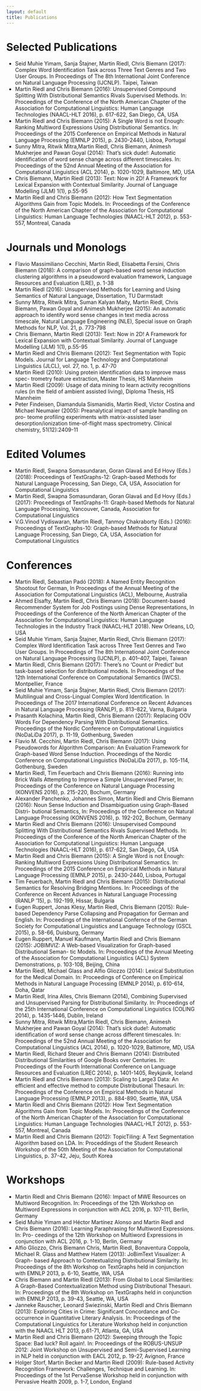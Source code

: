 ```yaml
---
layout: default
title: Publications
---
```


# Selected Publications

  * Seid Muhie Yimam, Sanja Štajner, Martin Riedl, Chris Biemann (2017): Complex Word Identification Task across Three Text Genres and Two User Groups. In Proceedings of The 8th International Joint Conference on Natural Language Processing (IJCNLP). Taipei, Taiwan 
  * Martin Riedl and Chris Biemann (2016): Unsupervised Compound Splitting With Distributional Semantics Rivals Supervised Methods. In: Proceedings of the Conference of the North American Chapter of the Association for Computational Linguistics: Human Language Technologies (NAACL-HLT 2016), p. 617-622, San Diego, CA, USA
  * Martin Riedl and Chris Biemann (2015): A Single Word is not Enough: Ranking Multiword Expressions Using Distributional Semantics. In: Proceedings of the 2015 Conference on Empirical Methods in Natural Language Processing (EMNLP 2015), p. 2430-2440, Lisboa, Portugal
  * Sunny Mitra, Ritwik Mitra,Martin Riedl, Chris Biemann, Animesh Mukherjee and Pawan Goyal (2014): That’s sick dude!: Automatic identification of word sense change across different timescales. In: Proceedings of the 52nd Annual Meeting of the Association for Computational Linguistics (ACL 2014), p. 1020-1029, Baltimore, MD, USA
  * Chris Biemann, Martin Riedl (2013): Text: Now in 2D! A Framework for Lexical Expansion with Contextual Similarity. Journal of Language Modelling (JLM) 1(1), p.55-95 
  * Martin Riedl and Chris Biemann (2012): How Text Segmentation Algorithms Gain from Topic Models. In: Proceedings of the Conference of the North American Chapter of the Association for Computational Linguistics: Human Language Technologies (NAACL-HLT 2012), p. 553-557, Montreal, Canada
	
	
# Journals und Monologs

  * Flavio Massimiliano Cecchini, Martin Riedl, Elisabetta Fersini, Chris Biemann (2018): A comparison of graph-based word sense induction clustering algorithms in a pseudoword evaluation framework, Language Resources and Evaluation (LRE), p. 1-38
  * Martin Riedl (2016): Unsupervised Methods for Learning and Using Semantics of Natural Language, Dissertation, TU Darmstadt 
  * Sunny Mitra, Ritwik Mitra, Suman Kalyan Maity, Martin Riedl, Chris Biemann, Pawan Goyal and Animesh Mukherjee (2015): An automatic approach to identify word sense changes in text media across timescale, Natural Language Engineering (NLE), Special issue on Graph Methods for NLP, Vol. 21, p. 773-798 
  * Chris Biemann, Martin Riedl (2013): Text: Now in 2D! A Framework for Lexical Expansion with Contextual Similarity. Journal of Language Modelling (JLM) 1(1), p.55-95 
  * Martin Riedl and Chris Biemann (2012): Text Segmentation with Topic Models. Journal for Language Technology and Computational Linguistics (JLCL), vol. 27, no. 1, p. 47-70 
  * Martin Riedl (2010): Using protein identification data to improve mass spec- trometry feature extraction, Master Thesis, HS Mannheim 
  * Martin Riedl (2009): Usage of data mining to learn activity recognitions rules (in the field of ambient assisted living), Diploma Thesis, HS Mannheim 
  * Peter Findeisen, Diamandula Sismanidis, Martin Riedl, Victor Costina and Michael Neumaier (2005): Preanalytical impact of sample handling on pro- teome profiling experiments with matrix-assisted laser desorption/ionization time-of-flight mass spectrometry. Clinical chemistry, 51(12):2409-11 

# Edited Volumes

* Martin Riedl, Swapna Somasundaran, Goran Glavaš and Ed Hovy (Eds.) (2018): Proceedings of TextGraphs-12: Graph-based Methods for Natural Language Processing, San Diego, CA, USA, Association for Computational Linguistics
* Martin Riedl, Swapna Somasundaran, Goran Glavaš and Ed Hovy (Eds.) (2017): Proceedings of TextGraphs-11: Graph-based Methods for Natural Language Processing, Vancouver, Canada, Association for Computational Linguistics
* V.G.Vinod Vydiswaran, Martin Riedl, Tanmoy Chakraborty (Eds.) (2016): Proceedings of TextGraphs-10: Graph-based Methods for Natural Language Processing, San Diego, CA, USA, Association for Computational Linguistics



#  Conferences
  * Martin Riedl, Sebastian Padó (2018): A Named Entity Recognition Shootout for German, In Proceedings of the Annual Meeting of the Association for Computational Linguistics (ACL), Melbourne, Australia
  * Ahmed Elsafty, Martin Riedl, Chris Biemann (2018): Document-based Recommender System for Job Postings using Dense Representations, In Proceedings of the Conference of the North American Chapter of the Association for Computational Linguistics: Human Language Technologies in the Industry Track (NAACL-HLT 2018). New Orleans, LO, USA
  * Seid Muhie Yimam, Sanja Štajner, Martin Riedl, Chris Biemann (2017): Complex Word Identification Task across Three Text Genres and Two User Groups. In Proceedings of The 8th International Joint Conference on Natural Language Processing (IJCNLP), p. 401–407, Taipei, Taiwan 
  * Martin Riedl, Chris Biemann (2017): There’s no ‘Count or Predict’ but task-based selection for distributional models. In Proceedings of the 12th International Conference on Computational Semantics (IWCS). Montpellier, France 
  * Seid Muhie Yimam, Sanja Štajner, Martin Riedl, Chris Biemann (2017): Multilingual and Cross-Lingual Complex Word Identification. In Proceedings of The 2017 International Conference on Recent Advances in Natural Language Processing (RANLP), p. 813–822, Varna, Bulgaria 
  * Prasanth Kolachina, Martin Riedl, Chris Biemann (2017): Replacing OOV Words For Dependency Parsing With Distributional Semantics. Proceedings of the Nordic Conference on Computational Linguistics (NoDaLiDa 2017), p. 11-19, Gothenburg, Sweden 
  * Flavio M. Cecchini, Martin Riedl, Chris Biemann (2017): Using Pseudowords for Algorithm Comparison: An Evaluation Framework for Graph-based Word Sense Induction. Proceedings of the Nordic Conference on Computational Linguistics (NoDaLiDa 2017), p. 105-114, Gothenburg, Sweden 
  * Martin Riedl, Tim Feuerbach and Chris Biemann (2016): Running into Brick Walls Attempting to Improve a Simple Unsupervised Parser, In: Proceedings of the Conference on Natural Language Processing (KONVENS 2016), p. 215-220, Bochum, Germany 
  * Alexander Panchenko, Johannes Simon, Martin Riedl and Chris Biemann (2016): Noun Sense Induction and Disambiguation using Graph-Based Distri- butional Semantics, In: Proceedings of the Conference on Natural Language Processing (KONVENS 2016), p. 192-202, Bochum, Germany 
  * Martin Riedl and Chris Biemann (2016): Unsupervised Compound Splitting With Distributional Semantics Rivals Supervised Methods. In: Proceedings of the Conference of the North American Chapter of the Association for Computational Linguistics: Human Language Technologies (NAACL-HLT 2016), p. 617-622, San Diego, CA, USA
  * Martin Riedl and Chris Biemann (2015): A Single Word is not Enough: Ranking Multiword Expressions Using Distributional Semantics. In: Proceedings of the 2015 Conference on Empirical Methods in Natural Language Processing (EMNLP 2015), p. 2430-2440, Lisboa, Portugal
  * Tim Feuerbach, Martin Riedl and Chris Biemann (2015): Distributional Semantics for Resolving Bridging Mentions. In: Proceedings of the Conference on Recent Advances in Natural Language Processing (RANLP ’15), p. 192-199, Hissar, Bulgaria
  * Eugen Ruppert, Jonas Klesy, Martin Riedl, Chris Biemann (2015): Rule- based Dependency Parse Collapsing and Propagation for German and English. In: Proceedings of the International Confernce of the German Society for Computational Linguistics and Language Technology (GSCL 2015), p. 58-66, Duisburg, Germany
  * Eugen Ruppert, Manuel Kaufmann, Martin Riedl and Chris Biemann (2015): JOBIMVIZ: A Web-based Visualization for Graph-based Distributional Seman- tic Models. In: Proceedings of the Annual Meeting of the Association for Computational Linguistics (ACL) System Demonstrations, p. 103-108, Beijing, China
  * Martin Riedl, Michael Glass and Alfio Gliozzo (2014): Lexical Substitution for the Medical Domain. In: Proceedings of Conference on Empirical Methods in Natural Language Processing (EMNLP 2014), p. 610-614, Doha, Qatar
  * Martin Riedl, Irina Alles, Chris Biemann (2014), Combining Supervised and Unsupervised Parsing for Distributional Similarity. In: Proceedings of the 25th International Conference on Computational Linguistics (COLING 2014), p. 1435-1446, Dublin, Ireland
  * Sunny Mitra, Ritwik Mitra,Martin Riedl, Chris Biemann, Animesh Mukherjee and Pawan Goyal (2014): That’s sick dude!: Automatic identification of word sense change across different timescales. In: Proceedings of the 52nd Annual Meeting of the Association for Computational Linguistics (ACL 2014), p. 1020-1029, Baltimore, MD, USA
  * Martin Riedl, Richard Steuer and Chris Biemann (2014): Distributed Distributional Similarities of Google Books over Centuries. In: Proceedings of the Fourth International Conference on Language Resources and Evaluation (LREC 2014), p. 1401-1405, Reykjavik, Iceland
  * Martin Riedl and Chris Biemann (2013): Scaling to Large3 Data: An efficient and effective method to compute Distributional Thesauri. In: Proceedings of the Conference on Empirical Methods in Natural Language Processing (EMNLP 2013), p. 884-890, Seattle, WA, USA
  * Martin Riedl and Chris Biemann (2012): How Text Segmentation Algorithms Gain from Topic Models. In: Proceedings of the Conference of the North American Chapter of the Association for Computational Linguistics: Human Language Technologies (NAACL-HLT 2012), p. 553-557, Montreal, Canada
  * Martin Riedl and Chris Biemann (2012): TopicTiling: A Text Segmentation Algorithm based on LDA. In: Proceddings of the Student Research Workshop of the 50th Meeting of the Association for Computational Linguistics, p. 37-42, Jeju, South Korea 

 
#  Workshops

  * Martin Riedl and Chris Biemann (2016): Impact of MWE Resources on Multiword Recognition. In: Proceedings of the 12th Workshop on Multiword Expressions in conjunction with ACL 2016, p. 107-111, Berlin, Germany 
  * Seid Muhie Yimam and Héctor Martínez Alonso and Martin Riedl and Chris Biemann (2016): Learning Paraphrasing for Multiword Expressions. In: Pro- ceedings of the 12th Workshop on Multiword Expressions in conjunction with ACL 2016, p. 1-10, Berlin, Germany 
  * Alfio Gliozzo, Chris Biemann Chris, Martin Riedl, Bonaventura Coppola, Michael R. Glass and Matthew Hatem (2013): JoBimText Visualizer: A Graph- based Approach to Contextualizing Distributional Similarity. In: Proceedings of the 8th Workshop on TextGraphs held in conjunction with EMNLP 2013, p. 6-10, Seattle, WA, USA 
  * Chris Biemann and Martin Riedl (2013): From Global to Local Similarities: A Graph-Based Contextualization Method using Distributional Thesauri. In: Proceedings of the 8th Workshop on TextGraphs held in conjunction with EMNLP 2013, p. 39-43, Seattle, WA, USA 
  * Janneke Rauscher, Leonard Swiezinski, Martin Riedl and Chris Biemann (2013): Exploring Cities in Crime: Significant Concordance and Co-occurrence in Quantitative Literary Analysis. In: Proceedings of the Computational Linguistics for Literature Workshop held in conjunction with the NAACL HLT 2013, p.61-71, Atlanta, GA, USA 
  * Martin Riedl and Chris Biemann (2012): Sweeping through the Topic Space: Bad luck? Roll again!. In: Proceedings of the ROBUS-UNSUP 2012: Joint Workshop on Unsupervised and Semi-Supervised Learning in NLP held in conjunction with EACL 2012, p. 19-27, Avignon, France 
  * Holger Storf, Martin Becker and Martin Riedl (2009): Rule-based Activity Recognition Framework: Challenges, Technique and Learning. In: Proceedings of the 1st PervaSense Workshop held in conjunction with Pervasive Health 2009, p. 1-7, London, England 

